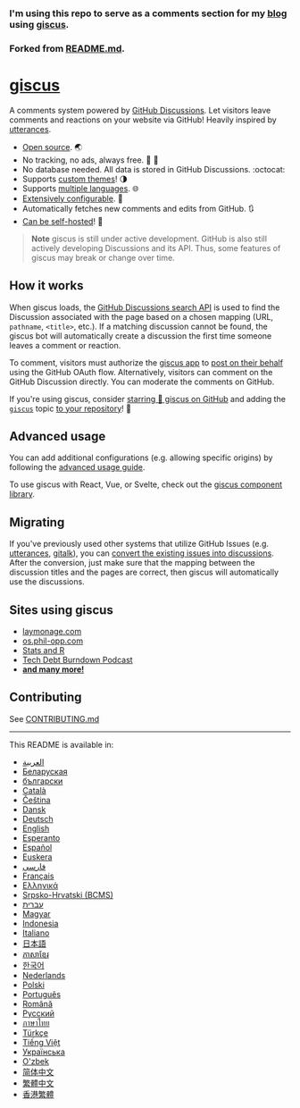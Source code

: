 ### I'm using this repo to serve as a comments section for my [blog](https://rajat.cc/blog) using [giscus](https://giscus.app/).

### Forked from [README.md](https://github.com/giscus/giscus/blob/main/README.md).

# [giscus][giscus]

A comments system powered by [GitHub Discussions][discussions]. Let visitors leave comments and reactions on your website via GitHub! Heavily inspired by [utterances][utterances].

- [Open source][repo]. 🌏
- No tracking, no ads, always free. 📡 🚫
- No database needed. All data is stored in GitHub Discussions. :octocat:
- Supports [custom themes][creating-custom-themes]! 🌗
- Supports [multiple languages][multiple-languages]. 🌐
- [Extensively configurable][advanced-usage]. 🔧
- Automatically fetches new comments and edits from GitHub. 🔃
- [Can be self-hosted][self-hosting]! 🤳

> **Note**
> giscus is still under active development. GitHub is also still actively developing Discussions and its API. Thus, some features of giscus may break or change over time.

## How it works

When giscus loads, the [GitHub Discussions search API][search-api] is used to find the Discussion associated with the page based on a chosen mapping (URL, `pathname`, `<title>`, etc.). If a matching discussion cannot be found, the giscus bot will automatically create a discussion the first time someone leaves a comment or reaction.

To comment, visitors must authorize the [giscus app][giscus-app] to [post on their behalf][authorization] using the GitHub OAuth flow. Alternatively, visitors can comment on the GitHub Discussion directly. You can moderate the comments on GitHub.

[giscus]: https://giscus.app
[discussions]: https://docs.github.com/en/discussions
[utterances]: https://github.com/utterance/utterances
[repo]: https://github.com/giscus/giscus
[advanced-usage]: https://github.com/giscus/giscus/blob/main/ADVANCED-USAGE.md
[creating-custom-themes]: https://github.com/giscus/giscus/blob/main/ADVANCED-USAGE.md#data-theme
[multiple-languages]: https://github.com/giscus/giscus/blob/main/CONTRIBUTING.md#adding-localizations
[self-hosting]: https://github.com/giscus/giscus/blob/main/SELF-HOSTING.md
[search-api]: https://docs.github.com/en/graphql/guides/using-the-graphql-api-for-discussions#search
[giscus-app]: https://github.com/apps/giscus
[authorization]: https://docs.github.com/en/developers/apps/identifying-and-authorizing-users-for-github-apps

<!-- configuration -->

If you're using giscus, consider [starring 🌟 giscus on GitHub][repo] and adding the [`giscus`][giscus-topic] topic [to your repository][topic-howto]! 🎉

## Advanced usage

You can add additional configurations (e.g. allowing specific origins) by following the [advanced usage guide][advanced-usage].

To use giscus with React, Vue, or Svelte, check out the [giscus component library][giscus-component].

## Migrating

If you've previously used other systems that utilize GitHub Issues (e.g. [utterances][utterances], [gitalk][gitalk]), you can [convert the existing issues into discussions][convert]. After the conversion, just make sure that the mapping between the discussion titles and the pages are correct, then giscus will automatically use the discussions.

## Sites using giscus

- [laymonage.com][laymonage-website]
- [os.phil-opp.com][os-phil-opp]
- [Stats and R][statsandr]
- [Tech Debt Burndown Podcast][techdebtburndown]
- [**and many more!**][giscus-topic]

## Contributing

See [CONTRIBUTING.md][contributing]

[giscus-component]: https://github.com/giscus/giscus-component
[repo]: https://github.com/giscus/giscus
[giscus-topic]: https://github.com/topics/giscus
[topic-howto]: https://docs.github.com/en/github/administering-a-repository/classifying-your-repository-with-topics
[advanced-usage]: https://github.com/giscus/giscus/blob/main/ADVANCED-USAGE.md
[utterances]: https://github.com/utterance/utterances
[gitalk]: https://github.com/gitalk/gitalk
[convert]: https://docs.github.com/en/discussions/managing-discussions-for-your-community/moderating-discussions#converting-an-issue-to-a-discussion
[laymonage-website]: https://laymonage.com/posts/giscus
[os-phil-opp]: https://os.phil-opp.com
[statsandr]: https://statsandr.com
[techdebtburndown]: https://techdebtburndown.com
[contributing]: https://github.com/giscus/giscus/blob/main/CONTRIBUTING.md

<!-- end -->

---

This README is available in:

- [&lrm;العربية](README.ar.md)
- [Беларуская](README.be.md)
- [български](README.bg.md)
- [Català](README.ca.md)
- [Čeština](README.cs.md)
- [Dansk](README.da.md)
- [Deutsch](README.de.md)
- [English](README.md)
- [Esperanto](README.eo.md)
- [Español](README.es.md)
- [Euskera](README.eu.md)
- [فارسی](README.fa.md)
- [Français](README.fr.md)
- [Ελληνικά](README.gr.md)
- [Srpsko-Hrvatski (BCMS)](README.hbs.md)
- [עברית](README.he.md)
- [Magyar](README.hu.md)
- [Indonesia](README.id.md)
- [Italiano](README.it.md)
- [日本語](README.ja.md)
- [ភាសាខ្មែរ](README.kh.md)
- [한국어](README.ko.md)
- [Nederlands](README.nl.md)
- [Polski](README.pl.md)
- [Português](README.pt.md)
- [Română](README.ro.md)
- [Русский](README.ru.md)
- [ภาษาไทย](README.th.md)
- [Türkçe](README.tr.md)
- [Tiếng Việt](README.vi.md)
- [Українська](README.uk.md)
- [O'zbek](README.uz.md)
- [简体中文](README.zh-CN.md)
- [繁體中文](README.zh-TW.md)
- [香港繁體](README.zh-HK.md)
